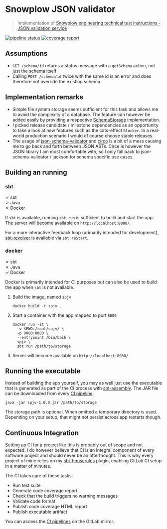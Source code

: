 # Snowplow JSON validator

> Implementation of [Snowplow engineering technical test instructions - JSON validation service](https://gist.github.com/goodits/20818f6ded767bca465a7c674187223e)

[![pipeline status](https://gitlab.com/taig-github/spjv/badges/master/pipeline.svg)](https://gitlab.com/taig-github/spjv/commits/master)
[![coverage report](https://gitlab.com/taig-github/spjv/badges/master/coverage.svg)](https://gitlab.com/taig-github/spjv/commits/master)

## Assumptions

- `GET /schema/id` returns a status message with a `getSchema` action, not just the schema itself
- Calling `POST /schema/id` twice with the same id is an error and does therefore not override the existing schema

## Implementation remarks

- Simple file system storage seems sufficient for this task and allows me to avoid the complexity of a database. The feature can however be added easily by providing a respective [SchemaStorage](/src/main/scala/io/taig/snowplow/SchemaStorage.scala) implementation.
- I picked release candidate / milestone dependencies as an opportunity to take a look  at new features such as the cats-effect `Blocker`. In a real-world production scenario I would of course choose stable releases.
- The usage of [json-schema-validator](https://github.com/java-json-tools/json-schema-validator) and [circe](https://github.com/circe/circe) is a bit of a mess causing me to go back and forth between JSON ASTs. Circe is however the JSON library I am most comfortable with, so I only fall back to json-schema-validator / jackson for schema specific use cases.

## Building an running

### sbt

✓ sbt  
✓ Java  
✗ Docker  

If `sbt` is available, running `sbt run` is sufficient to build and start the app. The server will become available on `http://localhost:8080/`.

For a more interactive feedback loop (primarily intended for development), [sbt-revolver](https://github.com/spray/sbt-revolver) is available via `sbt reStart`.

### docker

✗ sbt  
✗ Java  
✓ Docker  

Docker is primarily intended for CI purposes but can also be used to build the app when `sbt` is not available.

1. Build the image, named `spjv`
    ```
    docker build -t spjv . 
    ```

2. Start a container with the app mapped to port `8080`
    ```
    docker run -it \
      -v $PWD:/root/spjv/ \
      -p 8080:8080 \
      --entrypoint /bin/bash \
      spjv \
      sbt run /path/to/storage
    ```

3. Server will become available on `http://localhost:8080/`

## Running the executable

Instead of building the app yourself, you may as well just use the executable that is generated as part of the CI process with [sbt-assembly](https://github.com/sbt/sbt-assembly). The JAR file can be downloaded from every [CI pipeline](https://gitlab.com/taig-github/spjv/pipelines).

```
java -jar spjv-1.0.0.jar /path/to/storage
```

The storage path is optional. When omitted a temporary directory is used. Depending on your setup, that might not persist across app restarts though.

## Continuous Integration

Setting up CI for a project like this is probably out of scope and not expected. I do however believe that CI is an integral component of every software project and should never be an afterthought. This is why every project of mine relies on my [sbt-houserules](https://github.com/Taig/sbt-houserules) plugin, enabling GitLab CI setup in a matter of minutes.

The CI takes care of these tasks:

- Run test suite
- Generate code coverage report
- Check that the build triggers no warning messages
- Validate code format
- Publish code coverage HTML report
- Publish executable artifact

You can access the [CI pipelines](https://gitlab.com/taig-github/spjv/pipelines) on the GitLab mirror.